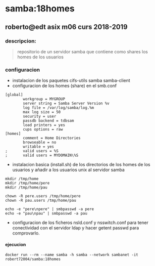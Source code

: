 # samba:18homes

## roberto@edt asix m06 curs 2018-2019

### descripcion:
> repositorio de un servidor samba que contiene como shares los homes de los usuarios

### configuracion 

* instalacion de los paquetes cifs-utils samba samba-client
* configuracion de los homes (share) en el smb.conf

```
[global]
        workgroup = MYGROUP
        server string = Samba Server Version %v
        log file = /var/log/samba/log.%m
        max log size = 50
        security = user
        passdb backend = tdbsam
        load printers = yes
        cups options = raw
[homes]
        comment = Home Directories
        browseable = no
        writable = yes
;       valid users = %S
;       valid users = MYDOMAIN\%S
```
* instalacion basica (install.sh) de los directorios de los homes de los usuarios y añadir a los usuarios unix al servidor samba 

```
mkdir /tmp/home
mkdir /tmp/home/pere
mkdir /tmp/home/pau

chown -R pere.users /tmp/home/pere
chown -R pau.users /tmp/home/pau

echo -e "pere\npere" | smbpasswd -a pere
echo -e "pau\npau" | smbpasswd -a pau
```

* configuracion de los ficheros nsld.conf y nsswitch.conf para tener conectividad  con el servidor ldap y hacer getent passwd para comprovarlo.

#### ejecucion

```
docker run --rm --name samba -h samba --network sambanet -it robert72004/samba:18homes
```



